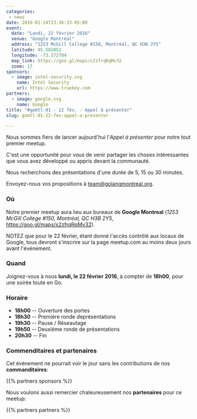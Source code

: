 ```yaml
---
categories:
 - news
date: 2016-01-14T23:36:33-05:00
event:
  date: "Lundi, 22 février 2016"
  venue: "Google Montréal"
  address: "1253 McGill College #150, Montréal, QC H3B 2Y5"
  latitude: 45.502052
  longitude: -73.572784
  map_link: https://goo.gl/maps/s2zfrqRqMv32
  zoom: 17
sponsors:
  - image: intel-security.svg
    name: Intel Security
    url: https://www.truekey.com
partners:
  - image: google.svg
    name: Google
title: "#gomtl-01 - 22 fév. - Appel à présenter"
slug: gomtl-01-22-fev-appel-a-presenter

---
```


Nous sommes fiers de lancer aujourd'hui l'_Appel à présenter_ pour notre tout
premier meetup.

C'est une opportunité pour vous de venir partager les choses intéressantes que
vous avez développé ou appris devant la communauté.

Nous recherchons des présentations d'une durée de 5, 15 ou 30 minutes.

Envoyez-nous vos propositions à <a
href="mailto:team@golangmontreal.org">team@golangmontreal.org</a>.

<!--more-->

### Où

Notre premier meetup aura lieu aux bureaux de **Google Montreal**  (_1253 McGill College #150, Montréal, QC H3B 2Y5_, https://goo.gl/maps/s2zfrqRqMv32).

NOTEZ que pour le 22 février, étant donné l'accès contrôlé aux locaux de Google,
tous devront s'inscrire sur la page meetup.com au moins deux jours avant
l'événement.


### Quand

Joignez-vous à nous **lundi, le 22 février 2016**, à compter de **18h00**, pour
une soirée toute en Go.


### Horaire

* **18h00** -- Ouverture des portes
* **18h30** -- Première ronde deprésentations
* **19h30** -- Pause / Réseautage
* **19h50** -- Deuxième ronde de présentations
* **20h30** -- Fin

### Commenditaires et partenaires

Cet événement ne pourrait voir le jour sans les contributions de nos **commanditaires**:

{{% partners sponsors %}}

Nous voulons aussi remercier chaleureusement nos **partenaires** pour ce meetup:

{{% partners partners %}}
